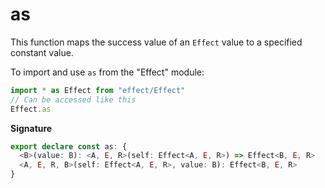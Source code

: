 # as

This function maps the success value of an `Effect` value to a specified
constant value.

To import and use `as` from the "Effect" module:

```ts
import * as Effect from "effect/Effect"
// Can be accessed like this
Effect.as
```

**Signature**

```ts
export declare const as: {
  <B>(value: B): <A, E, R>(self: Effect<A, E, R>) => Effect<B, E, R>
  <A, E, R, B>(self: Effect<A, E, R>, value: B): Effect<B, E, R>
}
```
